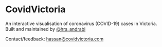 # CovidVictoria

An interactive visualisation of coronavirus (COVID-19) cases in Victoria. Built and maintained by [@hrs_andrabi](https://twitter.com/hrs_andrabi)

Contact/feedback: hassan@covidvictoria.com
